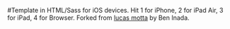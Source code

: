 #Template in HTML/Sass for iOS devices.
Hit 1 for iPhone, 2 for iPad Air, 3 for iPad, 4 for Browser.
Forked from [lucas motta](lucasmotta.com) by Ben Inada.
